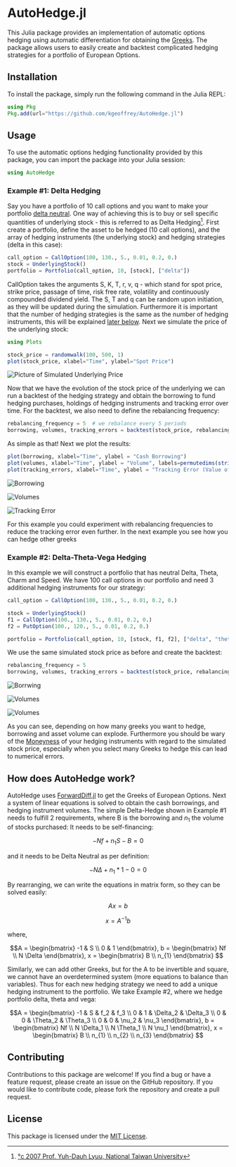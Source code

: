

# AutoHedge.jl
This Julia package provides an implementation of automatic options hedging using automatic differentiation for obtaining the [Greeks](https://en.wikipedia.org/wiki/Greeks_(finance)). The package allows users to easily create and backtest complicated hedging strategies for a portfolio of European Options.

## Installation
To install the package, simply run the following command in the Julia REPL:

```julia
using Pkg
Pkg.add(url="https://github.com/kgeoffrey/AutoHedge.jl")
```


## Usage
To use the automatic options hedging functionality provided by this package, you can import the package into your Julia session:

```julia
using AutoHedge
```

### Example #1: Delta Hedging
Say you have a portfolio of 10 call options and you want to make your portfolio [delta neutral](https://en.wikipedia.org/wiki/Delta_neutral). One way of achieving this is to buy or sell specific quantities of underlying stock - this is referred to as Delta Hedging[^1]. First create a portfolio, define the asset to be hedged (10 call options), and the array of hedging instruments (the underlying stock) and hedging strategies (delta in this case):

```julia
call_option = CallOption(100, 130., 5., 0.01, 0.2, 0.)
stock = UnderlyingStock()
portfolio = Portfolio(call_option, 10, [stock], ["delta"])
```

CallOption takes the arguments S, K, T, r, v, q - which stand for spot price, strike price, passage of time, risk free rate, volatility and continuously compounded dividend yield. The S, T and q can be random upon initiation, as they will be updated during the simulation. Furthermore it is important that the number of hedging strategies is the same as the number of hedging instruments, this will be explained [later below](#How-does-AutoHedge-work?). Next we simulate the price of the underlying stock:

```julia
using Plots

stock_price = randomwalk(100, 500, 1)
plot(stock_price, xlabel="Time", ylabel="Spot Price")
```
![Picture of Simulated Underlying Price](https://i.imgur.com/5UovmfY.png)

Now that we have the evolution of the stock price of the underlying we can run a backtest of the hedging strategy and obtain the borrowing to fund hedging purchases, holdings of hedging instruments and tracking error over time. For the backtest, we also need to define the rebalancing frequency:

```julia
rebalancing_frequency = 5  # we rebalance every 5 periods
borrowing, volumes, tracking_errors = backtest(stock_price, rebalancing_frequency, portfolio)
```
As simple as that! Next we plot the results:
```julia
plot(borrowing, xlabel="Time", ylabel = "Cash Borrowing")
plot(volumes, xlabel="Time", ylabel = "Volume", labels=permutedims(string.(typeof.(portfolio.hedging_instruments))))
plot(tracking_errors, xlabel="Time", ylabel = "Tracking Error (Value of Portfolio)")
```

![Borrowing](https://i.imgur.com/ShXL0H5.png)

![Volumes](https://i.imgur.com/ARyYimo.png)

![Tracking Error](https://i.imgur.com/eSiDshV.png)

For this example you could experiment with rebalancing frequencies to reduce the tracking error even further. In the next example you see how you can hedge other greeks

### Example #2: Delta-Theta-Vega Hedging

In this example we will construct a portfolio that has neutral Delta, Theta, Charm and Speed. We have 100 call options in our portfolio and need 3 additional hedging instruments for our strategy:

```julia
call_option = CallOption(100, 130., 5., 0.01, 0.2, 0.)

stock = UnderlyingStock()
f1 = CallOption(100., 130., 5., 0.01, 0.2, 0.)
f2 = PutOption(100., 120., 5., 0.01, 0.2, 0.)

portfolio = Portfolio(call_option, 10, [stock, f1, f2], ["delta", "theta", "vega"])
```
We use the same simulated stock price as before and create the backtest:
```julia
rebalancing_frequency = 5
borrowing, volumes, tracking_errors = backtest(stock_price, rebalancing_frequency, portfolio)
```

![Borrwing](https://i.imgur.com/SrvcTyE.png)

![Volumes](https://i.imgur.com/KljWlfz.png)

![Volumes](https://i.imgur.com/GT1s76M.png)

As you can see, depending on how many greeks you want to hedge, borrowing and asset volume can explode. Furthermore you should be wary of the [Moneyness](https://en.wikipedia.org/wiki/Moneyness) of your hedging instruments with regard to the simulated stock price, especially when you select many Greeks to hedge this can lead to numerical errors.


## How does AutoHedge work?

AutoHedge uses [ForwardDiff.jl](https://github.com/JuliaDiff/ForwardDiff.jl) to get the Greeks of European Options. Next a system of linear equations is solved to obtain the cash borrowings, and hedging instrument volumes. The simple Delta-Hedge shown in Example #1 needs to fulfill 2 requirements, where B is the borrowing and $n_{1}$ the volume of stocks purchased:
It needs to be self-financing:
```math
-Nf + n_{1}S - B = 0
```
and it needs to be Delta Neutral as per definition:
```math
-N\Delta + n_{1} * 1 - 0 = 0
```

By rearranging, we can write the equations in matrix form, so they can be solved easily:

```math
Ax = b
```
```math
x = A^{-1} b
```
where,
```math
A = \begin{bmatrix} -1 & S \\ 0 & 1 \end{bmatrix}, b =  \begin{bmatrix} Nf \\ N \Delta \end{bmatrix}, x =  \begin{bmatrix} B  \\ n_{1} \end{bmatrix}  
```

Similarly, we can add other Greeks, but for the A to be invertible and square, we cannot have an overdetermined system (more equations to balance than variables). Thus for each new hedging strategy we need to add a unique hedging instrument to the portfolio. We take Example #2, where we hedge portfolio delta, theta and vega:

```math
A = \begin{bmatrix} -1 & S & f_2 & f_3 \\ 0 & 1  & \Delta_2 & \Delta_3 \\ 0 & 0  & \Theta_2 & \Theta_3 \\ 0 & 0  & \nu_2 & \nu_3
 \end{bmatrix}, b =  \begin{bmatrix} Nf \\ N \Delta_1 \\ N \Theta_1 \\ N \nu_1  \end{bmatrix}, x =  \begin{bmatrix} B  \\ n_{1}  \\ n_{2}  \\ n_{3} \end{bmatrix}  
```

[^1]: [°c 2007 Prof. Yuh-Dauh Lyuu, National Taiwan University](https://www.csie.ntu.edu.tw/~lyuu/finance1/2007/20070509.pdf)

## Contributing
Contributions to this package are welcome! If you find a bug or have a feature request, please create an issue on the GitHub repository. If you would like to contribute code, please fork the repository and create a pull request.

## License
This package is licensed under the [MIT License](https://opensource.org/license/mit/).
